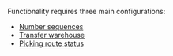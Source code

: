Functionality requires three main configurations:
- [Number sequences](/Help/Standalone-solutions-\(Suite\)/Investment-management/Item-returns/Setup/Number-sequences)
- [Transfer warehouse](/Help/Standalone-solutions-\(Suite\)/Investment-management/Item-returns/Setup/Transfer-warehouse)
- [Picking route status](/Help/Standalone-solutions-\(Suite\)/Investment-management/Item-returns/Setup/Picking-route-status)